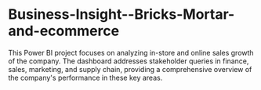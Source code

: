 # Business-Insight--Bricks-Mortar-and-ecommerce
This Power BI project focuses on analyzing in-store and online sales growth of the company. The dashboard addresses stakeholder queries in finance, sales, marketing, and supply chain, providing a comprehensive overview of the company's performance in these key areas.

